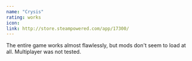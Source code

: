 ```yaml
---
name: "Crysis"
rating: works
icon:
link: http://store.steampowered.com/app/17300/
---
```

The entire game works almost flawlessly, but mods don't seem to load at all. Multiplayer was not tested. 
